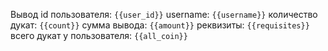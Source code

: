 Вывод
id пользователя: `{{user_id}}` 
username: `{{username}}`
количество дукат: `{{count}}`
сумма вывода: `{{amount}}`
реквизиты: `{{requisites}}`
всего дукат у пользователя: `{{all_coin}}`
